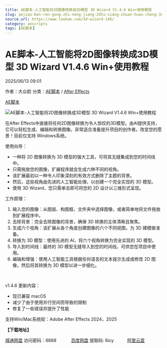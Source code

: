 ```yaml
---
title: AE脚本-人工智能将2D图像转换成3D模型 3D Wizard V1.4.6 Win+使用教程
slug: aejiao-ben-ren-gong-zhi-neng-jiang-2dtu-xiang-zhuan-huan-cheng-3dmo-xing-3d-wizard-v1-4-6-win-shi-yong-jiao-cheng
source_url: https://www.lookae.com/3d-wizard-146/
category: aescripts
tags: [AE脚本]
---
```

# AE脚本-人工智能将2D图像转换成3D模型 3D Wizard V1.4.6 Win+使用教程

2025/06/13 09:01

作者：大众脸
分类：[AE脚本](https://www.lookae.com/after-effects/aescripts/) / [After Effects](https://www.lookae.com/after-effects/)

[AE脚本](https://www.lookae.com/tag/ae%e8%84%9a%e6%9c%ac/)

![AE脚本-人工智能将2D图像转换成3D模型 3D Wizard V1.4.6 Win+使用教程](https://www.lookae.com/wp-content/uploads/2025/03/3D-Wizard.jpg "AE脚本-人工智能将2D图像转换成3D模型 3D Wizard V1.4.6 Win+使用教程-LookAE.com")

在After Effects中直接将任何2D图像转换为令人惊叹的3D模型。由AI提供支持，它可以轻松生成、编辑和转换图像。非常适合准备提升项目的创作者。改变您的愿景！目前仅支持 Windows系统。

使用向导：

* 一种将 2D 图像转换为 3D 模型的强大工具，可将其无缝集成到您的时间线中。
* 只需拖放您的图像，扩展程序就会生成六种不同的视角。
* 该扩展最初以一种令人印象深刻的有效方式删除了主题的背景。
* 然后，这些视角由先进的人工智能处理，以创建一个完全实现的 3D 模型。
* 使用 3D Wizard，您只需单击即可将您的 2D 设计以三维形式呈现。

工作原理：

1. 输入您的图像：从图层、构图框、文件夹中选择图像，或者简单地将文件拖放到扩展程序中。
2. 去除背景：完全去除图像的背景，确保 3D 转换的主体清晰且聚焦。
3. 生成六个视角：该扩展从各个角度创建图像的六个不同视图，为 3D 建模做准备。
4. 转换为 3D 模型：使用先进的 AI，将六个视角转换为完全实现的 3D 模型。
5. 导入到时间线：最终的 3D 模型无缝导入到您的时间线，可供您在项目中使用。
6. 编辑和增强：使用人工智能工具根据任何语言的文本提示生成或修改 2D 图像，然后将其转换为 3D 模型以进一步细化。

[﻿](http://cloud.video.taobao.com/play/u/null/p/1/e/6/t/1/512273774029.mp4)

v1.4.6 更新内容：

* 现已兼容 macOS
* 减少了由于使用并行空间而导致的限制
* 修复了一些错误并提升了性能

支持Win/Mac系统软：Adobe After Effects 2024，2025

**【下载地址】**

[城通网盘](https://url70.ctfile.com/f/2827370-1515496453-c691aa?p=4431) 访问密码：6688            [百度网盘](https://pan.baidu.com/s/1_kmnKtDtWpC0P6YIaykM3Q?pwd=6icy) 提取码: 6icy           [阿里云盘](https://www.alipan.com/s/trZyJkMHSuZ)
